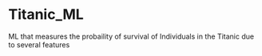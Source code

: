 # Titanic_ML
ML that measures the probaility of survival of Individuals in the Titanic due to several features 

